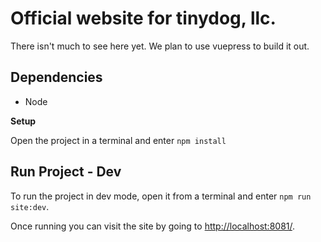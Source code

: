 # Official website for tinydog, llc.

There isn't much to see here yet. We plan to use vuepress to build it out.

## Dependencies

* Node

**Setup**

Open the project in a terminal and enter ```npm install```

## Run Project - Dev

To run the project in dev mode, open it from a terminal and enter ```npm run site:dev```.

Once running you can visit the site by going to [http://localhost:8081/](http://localhost:8081/).
